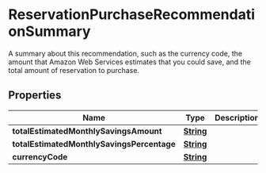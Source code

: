 

# ReservationPurchaseRecommendationSummary

A summary about this recommendation, such as the currency code, the amount that Amazon Web Services estimates that you could save, and the total amount of reservation to purchase.

## Properties

| Name | Type | Description | Notes |
|------------ | ------------- | ------------- | -------------|
|**totalEstimatedMonthlySavingsAmount** | [**String**](String.md) |  |  [optional] |
|**totalEstimatedMonthlySavingsPercentage** | [**String**](String.md) |  |  [optional] |
|**currencyCode** | [**String**](String.md) |  |  [optional] |



